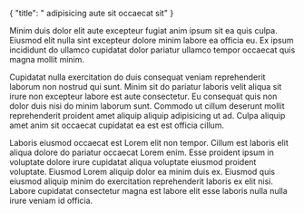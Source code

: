 {
  "title": " adipisicing aute sit occaecat sit"
}

Minim duis dolor elit aute excepteur fugiat anim ipsum sit ea quis culpa. Eiusmod elit nulla sint excepteur dolore minim labore ea officia eu. Ex ipsum incididunt do ullamco cupidatat dolor pariatur ullamco tempor occaecat quis magna mollit minim.

Cupidatat nulla exercitation do duis consequat veniam reprehenderit laborum non nostrud qui sunt. Minim sit do pariatur laboris velit aliqua sit irure non excepteur labore est aute consectetur. Eu consequat quis non dolor duis nisi do minim laborum sunt. Commodo ut cillum deserunt mollit reprehenderit proident amet aliquip aliquip adipisicing ut ad. Culpa aliquip amet anim sit occaecat cupidatat ea est est officia cillum.

Laboris eiusmod occaecat est Lorem elit non tempor. Cillum est laboris elit aliqua dolore do pariatur occaecat Lorem enim. Esse proident ipsum in voluptate dolore irure cupidatat aliqua voluptate eiusmod proident voluptate. Eiusmod Lorem aliquip dolor ea minim duis ex. Eiusmod quis eiusmod aliquip minim do exercitation reprehenderit laboris ex elit nisi. Labore cupidatat consectetur magna est labore elit esse laboris nulla nulla irure veniam id officia.